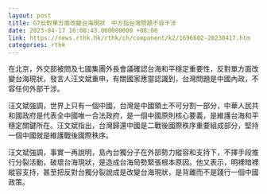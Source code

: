 ```yaml
---
layout: post
title: G7反對單方面改變台海現狀　中方指台灣問題不容干涉
date: 2023-04-17 16:08:43.000000000 +08:00
link: https://news.rthk.hk/rthk/ch/component/k2/1696602-20230417.htm
categories: rthk
---
```


在北京，外交部被問及七國集團外長會議確認台海和平穩定重要性，反對單方面改變台海現狀，發言人汪文斌重申，有關國家應當認識到，台灣問題是中國內政，不容任何外部干涉。

汪文斌強調，世界上只有一個中國，台灣是中國領土不可分割一部分，中華人民共和國政府是代表全中國唯一合法政府，是一個中國原則核心要義，是維護台海和平穩定關鍵所在。汪文斌指出，台灣歸還中國是二戰後國際秩序重要組成部分，堅持一個中國就是維護戰後國際秩序。

汪文斌強調，事實一再說明，島內台獨分子在外部勢力縱容和支持下，不擇手段推行分裂活動，破壞台海現狀，是造成台海局勢緊張根本原因。他又表示，明裡暗裡縱容支持，甚至把反對台獨分裂說成是改變台海現狀，是背離而不是踐行一個中國政策。
